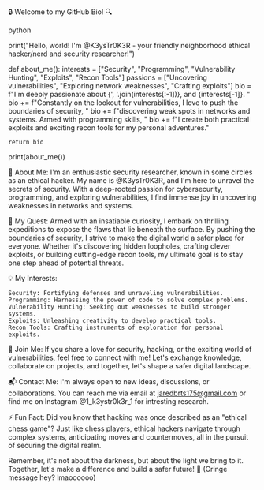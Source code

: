 🔒 Welcome to my GitHub Bio! 🔍

python

print("Hello, world! I'm @K3ysTr0K3R - your friendly neighborhood ethical hacker/nerd and security researcher!")

def about_me():
    interests = ["Security", "Programming", "Vulnerability Hunting", "Exploits", "Recon Tools"]
    passions = ["Uncovering vulnerabilities", "Exploring network weaknesses", "Crafting exploits"]
    bio = f"I'm deeply passionate about {', '.join(interests[:-1])}, and {interests[-1]}. "
    bio += f"Constantly on the lookout for vulnerabilities, I love to push the boundaries of security, "
    bio += f"discovering weak spots in networks and systems. Armed with programming skills, "
    bio += f"I create both practical exploits and exciting recon tools for my personal adventures."

    return bio

print(about_me())

📖 About Me:
I'm an enthusiastic security researcher, known in some circles as an ethical hacker. My name is @K3ysTr0K3R, and I'm here to unravel the secrets of security. With a deep-rooted passion for cybersecurity, programming, and exploring vulnerabilities, I find immense joy in uncovering weaknesses in networks and systems.

🔎 My Quest:
Armed with an insatiable curiosity, I embark on thrilling expeditions to expose the flaws that lie beneath the surface. By pushing the boundaries of security, I strive to make the digital world a safer place for everyone. Whether it's discovering hidden loopholes, crafting clever exploits, or building cutting-edge recon tools, my ultimate goal is to stay one step ahead of potential threats.

💡 My Interests:

    Security: Fortifying defenses and unraveling vulnerabilities.
    Programming: Harnessing the power of code to solve complex problems.
    Vulnerability Hunting: Seeking out weaknesses to build stronger systems.
    Exploits: Unleashing creativity to develop practical tools.
    Recon Tools: Crafting instruments of exploration for personal exploits.

🔐 Join Me:
If you share a love for security, hacking, or the exciting world of vulnerabilities, feel free to connect with me! Let's exchange knowledge, collaborate on projects, and together, let's shape a safer digital landscape.

📬 Contact Me:
I'm always open to new ideas, discussions, or collaborations. You can reach me via email at jaredbrts175@gmail.com or find me on Instagram @1_k3ystr0k3r_1 for intresting research.

⚡ Fun Fact:
Did you know that hacking was once described as an "ethical chess game"? Just like chess players, ethical hackers navigate through complex systems, anticipating moves and countermoves, all in the pursuit of securing the digital realm.

Remember, it's not about the darkness, but about the light we bring to it. Together, let's make a difference and build a safer future! 💪 (Cringe message hey? lmaoooooo)
